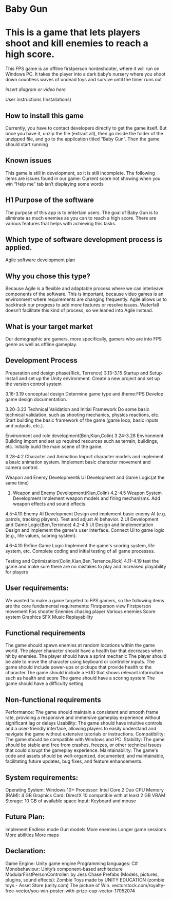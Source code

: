 # Baby Gun

# This is a game that lets players shoot and kill enemies to reach a high score.

This FPS game is an offline firstperson hordeshooter, where it will run on Windows PC. It takes the player into a dark baby’s nursery where you shoot down countless waves of undead toys and survive until the timer runs out

*Insert diagram or video here*












User instructions (Installations)

## How to install this game
Currently, you have to contact developers directly to get the game itself. But once you have it, unzip the file (extract all), then go inside the folder of the unzipped file, and go to the application titled “Baby Gun”. Then the game should start running

## Known issues
This game is still in development, so it is still incomplete. The following items are issues found in our game:
Current score not showing when you win
“Help me” tab isn’t displaying some words


## H1 Purpose of the software

The purpose of this app is to entertain users. The goal of Baby Gun is to eliminate as much enemies as you can to reach a high score. There are various features that helps with achieving this tasks.

## Which type of software development process is applied.

Agile software development plan 


## Why you chose this type?

Because Agile is a flexible and adaptable process where we can interleave components of the software. This is important, because video games is an environment where requirements are changing frequently. Agile allows us to backtrack our progress to add more features or resolve issues. Waterfall doesn’t facilitate this kind of process, so we leaned into Agile instead.

## What is your target market

Our demographic are gamers, more specifically, gamers who are into FPS genre as well as offline gameplay.


## Development Process


Preparation and design phase(Rick, Terrence)
3.13-3.15 Startup and Setup
Install and set up the Unity environment.
Create a new project and set up the version control system

3.16-3.19 conceptual design
Determine game type and theme:FPS
Develop game design documentation.

3.20-3.23 Technical Validation and Initial Framework
Do some basic technical validation, such as shooting mechanics, physics reactions, etc.
Start building the basic framework of the game (game loop, basic inputs and outputs, etc.).



Environment and role development(Ben,Kian,Colin)
3.24-3.28 Environment Building
Import and set up required resources such as terrain, buildings, etc.
Initially build the main scene of the game.

3.28-4.2 Character and Animation
Import character models and implement a basic animation system.
Implement basic character movement and camera control.

Weapon and Enemy Development& UI Development and Game Logic(at the same time)
1. Weapon and Enemy Development(Kian,Colin)
4.2-4.5 Weapon System Development
Implement weapon models and firing mechanisms.
Add weapon effects and sound effects.

4.5-4.10 Enemy AI Development
Design and implement basic enemy AI (e.g. patrols, tracking players).
Test and adjust AI behavior. 
2.UI Development and Game Logic(Ben,Terrence)
4.2-4.5 UI Design and Implementation
Design and implement the game's user interface.
Connect UI to game logic (e.g., life values, scoring system).

4.6-4.10 Refine Game Logic
Implement the game's scoring system, life system, etc.
Complete coding and initial testing of all game processes.

Testing and Optimization(Colin,Kian,Ben,Terrence,Rick)
4.11-4.19 test the game and make sure there are no mistakes to play and Increased playability for players



## User requirements:
We wanted to make a game targeted to FPS gamers, so the following items are the core fundamental requirements:
Firstperson view
Firstperson movement
Fps shooter
Enemies chasing player
Various enemies
Score system
Graphics
SFX
Music
Replayability

## Functional requirements
The game should spawn enemies at random locations within the game world.
The player character should have a health bar that decreases when hit by enemies.
The player should have a sprint mechanic
The player should be able to move the character using keyboard or controller inputs.
The game should include power-ups or pickups that provide health to the character
The game should include a HUD that shows relevant information such as health and score
The game should have a scoring system
The game should have a difficulty setting

## Non-functional requirements
Performance: The game should maintain a consistent and smooth frame rate, providing a responsive and immersive gameplay experience without significant lag or delays
Usability: The game should have intuitive controls and a user-friendly interface, allowing players to easily understand and navigate the game without extensive tutorials or instructions.
Compatibility: The game should be compatible with Windows and PC.
Stability: The game should be stable and free from crashes, freezes, or other technical issues that could disrupt the gameplay experience.
Maintainability: The game's code and assets should be well-organized, documented, and maintainable, facilitating future updates, bug fixes, and feature enhancements.

## System requirements:
Operating System: Windows 10+
Processor: Intel Core 2 Duo CPU
Memory (RAM): 4 GB
Graphics Card: DirectX 10 compatible with at least 2 GB VRAM
Storage: 10 GB of available space
Input: Keyboard and mouse



## Future Plan:
Implement Endless mode
Gun models
More enemies
Longer game sessions
More abilities
More maps

## Declaration:
Game Engine: Unity game engine
Programming languages: C#
Monobehaviour: Unity’s component-based architecture
ModularFirstPersonController: by Jess Chase
Prefabs (Models, pictures, plugins, sound effects):
Zombie Toys made by UNITY EDUCATION (zombie toys - Asset Store (unity.com)
The picture of Win.
vectorstock.com/royalty-free-vector/you-win-poster-with-prize-cup-vector-17052074
